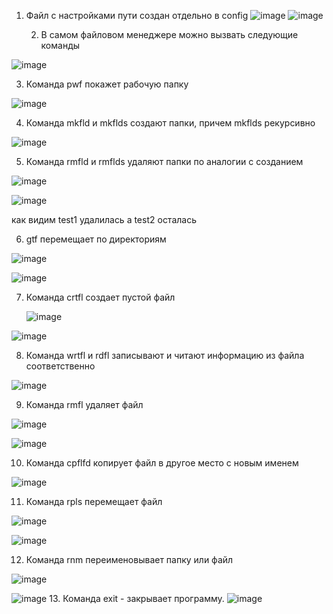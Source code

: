 1.	Файл с настройками пути создан отдельно в config
	![image](https://user-images.githubusercontent.com/91737637/140781562-3ef6885f-bf56-4ca3-8136-0ec0a88daccf.png)
  ![image](https://user-images.githubusercontent.com/91737637/140781637-8d29652a-1575-4f27-a0ba-e6758809cc23.png)

	2.	В самом файловом менеджере можно вызвать следующие команды
  
  ![image](https://user-images.githubusercontent.com/91737637/140781704-255da288-4fad-4d8c-8283-c6e17c54c5ac.png)
  
3.	Команда pwf покажет рабочую папку
	
![image](https://user-images.githubusercontent.com/91737637/140781747-612b33da-3acb-498d-aceb-6d8da8d19a93.png)

4.	Команда mkfld и mkflds создают папки, причем mkflds рекурсивно

![image](https://user-images.githubusercontent.com/91737637/140781787-09c40c40-5114-4728-b7d0-d3c8c54933bd.png)

5.	Команда rmfld и rmflds удаляют папки по аналогии с созданием

![image](https://user-images.githubusercontent.com/91737637/140781829-07f58f8d-78f0-4d38-86c6-c14c36587e11.png)

![image](https://user-images.githubusercontent.com/91737637/140781840-091c4014-3023-49b0-9c10-2f55c98f0409.png)

как видим test1 удалилась а test2 осталась 

6.	gtf перемещает по директориям

![image](https://user-images.githubusercontent.com/91737637/140781904-7d806ff1-d693-492f-8cbb-a3c821457a38.png)

![image](https://user-images.githubusercontent.com/91737637/140781880-da10b17b-ce70-4833-a852-9a3d54a3f847.png)

7.	Команда crtfl создает пустой файл

	![image](https://user-images.githubusercontent.com/91737637/140781933-075acd72-2350-44d5-8a54-89b90fba88e5.png)
  
![image](https://user-images.githubusercontent.com/91737637/140781955-479f389d-3c2b-4db0-b36a-bff261f40090.png)

8.	Команда wrtfl и rdfl записывают и читают информацию из файла соответственно

![image](https://user-images.githubusercontent.com/91737637/140781997-84220384-e954-474c-a46e-7cfdc5361045.png)

9.	Команда rmfl удаляет файл

![image](https://user-images.githubusercontent.com/91737637/140782036-60ffd8eb-5049-4b4c-b4e9-faf48e622b10.png)

![image](https://user-images.githubusercontent.com/91737637/140782049-5fb3882d-bc1c-4d11-8188-6cc116bb5bd7.png)

10.	Команда cpflfd копирует файл в другое место с новым именем
	
![image](https://user-images.githubusercontent.com/91737637/140782094-900484fd-4c76-4afe-8ecf-4ea41c7d7b08.png)

11.	Команда rpls перемещает файл

![image](https://user-images.githubusercontent.com/91737637/140782124-caaa56c9-b44f-4a13-95f0-655a496d191a.png)

![image](https://user-images.githubusercontent.com/91737637/140782134-6f50f372-0d62-4db1-8572-35b0100ad814.png)

12.	Команда rnm переименовывает папку или файл 

![image](https://user-images.githubusercontent.com/91737637/140782165-1f488a36-b4ea-4cec-b1b0-54568d186e2e.png)

![image](https://user-images.githubusercontent.com/91737637/140782181-8e367bfe-6223-473a-b33f-b8bf6c1d2b10.png)
13.	Команда exit - закрывает программу.
	![image](https://user-images.githubusercontent.com/91737637/140782230-f5dcaaf4-de10-41ab-a3b6-896642c55f1b.png)

